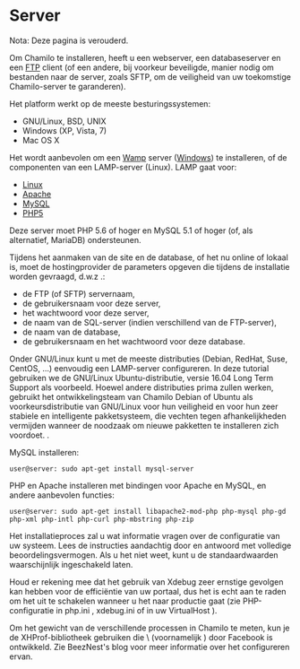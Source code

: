 # Server

Nota: Deze pagina is verouderd.

Om Chamilo te installeren, heeft u een webserver, een databaseserver en een [FTP](http://fr.wikipedia.org/wiki/File_Transfer_Protocol) client \(of een andere, bij voorkeur beveiligde, manier nodig om bestanden naar de server, zoals SFTP, om de veiligheid van uw toekomstige Chamilo-server te garanderen\).

Het platform werkt op de meeste besturingssystemen:

* GNU/Linux, BSD, UNIX
* Windows \(XP, Vista, 7\)
* Mac OS X

Het wordt aanbevolen om een [Wamp](http://fr.wikipedia.org/wiki/WAMP) server \([Windows](http://fr.wikipedia.org/wiki/Microsoft_Windows)\) te installeren, of de componenten van een LAMP-server \(Linux\). LAMP gaat voor:

* [Linux](http://fr.wikipedia.org/wiki/Linux)
* [Apache](http://fr.wikipedia.org/wiki/Apache_HTTP_Server)
* [MySQL](http://fr.wikipedia.org/wiki/MySQL)
* [PHP5](http://fr.wikipedia.org/wiki/PHP)

Deze server moet PHP 5.6 of hoger en MySQL 5.1 of hoger \(of, als alternatief, MariaDB\) ondersteunen.

Tijdens het aanmaken van de site en de database, of het nu online of lokaal is, moet de hostingprovider de parameters opgeven die tijdens de installatie worden gevraagd, d.w.z .:

* de FTP \(of SFTP\) servernaam,
* de gebruikersnaam voor deze server,
* het wachtwoord voor deze server,
* de naam van de SQL-server \(indien verschillend van de FTP-server\),
* de naam van de database,
* de gebruikersnaam en het wachtwoord voor deze database.

Onder GNU/Linux kunt u met de meeste distributies \(Debian, RedHat, Suse, CentOS, ...\) eenvoudig een LAMP-server configureren. In deze tutorial gebruiken we de GNU/Linux Ubuntu-distributie, versie 16.04 Long Term Support als voorbeeld. Hoewel andere distributies prima zullen werken, gebruikt het ontwikkelingsteam van Chamilo Debian of Ubuntu als voorkeursdistributie van GNU/Linux voor hun veiligheid en voor hun zeer stabiele en intelligente pakketsysteem, die vechten tegen afhankelijkheden vermijden wanneer de noodzaak om nieuwe pakketten te installeren zich voordoet. .

MySQL installeren:
```
user@server: sudo apt-get install mysql-server
```
PHP en Apache installeren met bindingen voor Apache en MySQL, en andere aanbevolen functies:
```
user@server: sudo apt-get install libapache2-mod-php php-mysql php-gd php-xml php-intl php-curl php-mbstring php-zip
```

Het installatieproces zal u wat informatie vragen over de configuratie van uw systeem. Lees de instructies aandachtig door en antwoord met volledige beoordelingsvermogen. Als u het niet weet, kunt u de standaardwaarden waarschijnlijk ingeschakeld laten.

Houd er rekening mee dat het gebruik van Xdebug zeer ernstige gevolgen kan hebben voor de efficiëntie van uw portaal, dus het is echt aan te raden om het uit te schakelen wanneer u het naar productie gaat (zie PHP-configuratie in php.ini , xdebug.ini of in uw VirtualHost \).

Om het gewicht van de verschillende processen in Chamilo te meten, kun je de XHProf-bibliotheek gebruiken die \ (voornamelijk \) door Facebook is ontwikkeld. Zie BeezNest's blog voor meer informatie over het configureren ervan.

